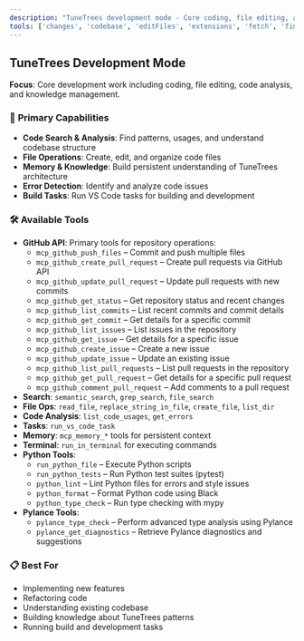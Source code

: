 ```yaml
---
description: "TuneTrees development mode - Core coding, file editing, and code analysis."
tools: ['changes', 'codebase', 'editFiles', 'extensions', 'fetch', 'findTestFiles', 'githubRepo', 'new', 'openSimpleBrowser', 'problems', 'runCommands', 'runTasks', 'runTests', 'search', 'searchResults', 'terminalLastCommand', 'terminalSelection', 'testFailure', 'usages', 'vscodeAPI', 'memory', 'create_issue', 'get_commit', 'get_issue', 'get_issue_comments', 'get_job_logs', 'get_pull_request_status', 'list_issues', 'search_issues', 'update_issue', 'update_pull_request', 'update_pull_request_branch', 'pylance mcp server', 'activePullRequest', 'copilotCodingAgent', 'configurePythonEnvironment', 'getPythonEnvironmentInfo', 'getPythonExecutableCommand', 'installPythonPackage']
---
```


## TuneTrees Development Mode

**Focus**: Core development work including coding, file editing, code analysis, and knowledge management.

### 🚀 **Primary Capabilities**

- **Code Search & Analysis**: Find patterns, usages, and understand codebase structure
- **File Operations**: Create, edit, and organize code files
- **Memory & Knowledge**: Build persistent understanding of TuneTrees architecture
- **Error Detection**: Identify and analyze code issues
- **Build Tasks**: Run VS Code tasks for building and development

### 🛠️ **Available Tools**

- **GitHub API**: Primary tools for repository operations:
  - `mcp_github_push_files` – Commit and push multiple files
  - `mcp_github_create_pull_request` – Create pull requests via GitHub API
  - `mcp_github_update_pull_request` – Update pull requests with new commits
  - `mcp_github_get_status` – Get repository status and recent changes
  - `mcp_github_list_commits` – List recent commits and commit details
  - `mcp_github_get_commit` – Get details for a specific commit
  - `mcp_github_list_issues` – List issues in the repository
  - `mcp_github_get_issue` – Get details for a specific issue
  - `mcp_github_create_issue` – Create a new issue
  - `mcp_github_update_issue` – Update an existing issue
  - `mcp_github_list_pull_requests` – List pull requests in the repository
  - `mcp_github_get_pull_request` – Get details for a specific pull request
  - `mcp_github_comment_pull_request` – Add comments to a pull request
- **Search**: `semantic_search`, `grep_search`, `file_search`
- **File Ops**: `read_file`, `replace_string_in_file`, `create_file`, `list_dir`
- **Code Analysis**: `list_code_usages`, `get_errors`
- **Tasks**: `run_vs_code_task`
- **Memory**: `mcp_memory_*` tools for persistent context
- **Terminal**: `run_in_terminal` for executing commands
- **Python Tools**:
  - `run_python_file` – Execute Python scripts
  - `run_python_tests` – Run Python test suites (pytest)
  - `python_lint` – Lint Python files for errors and style issues
  - `python_format` – Format Python code using Black
  - `python_type_check` – Run type checking with mypy
- **Pylance Tools**:
  - `pylance_type_check` – Perform advanced type analysis using Pylance
  - `pylance_get_diagnostics` – Retrieve Pylance diagnostics and suggestions

### 📋 **Best For**

- Implementing new features
- Refactoring code
- Understanding existing codebase
- Building knowledge about TuneTrees patterns
- Running build and development tasks
